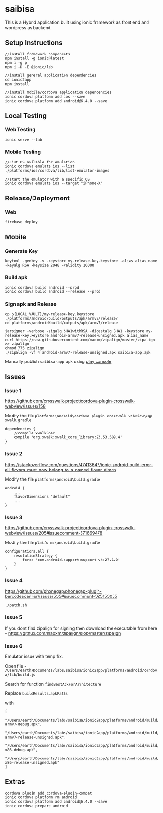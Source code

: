 # saibisa

This is a Hybrid application built using ionic framework as front end and wordpress as backend.

## Setup Instructions
```
//install framework components
npm install -g ionic@latest
npm i -g p
npm i -D -E @ionic/lab

//install general application dependencies
cd ionic2app
npm install

//install mobile/cordova application dependencies
ionic cordova platform add ios --save
ionic cordova platform add android@6.4.0 --save
```

## Local Testing
### Web Testing
```
ionic serve --lab
```

### Mobile Testing
```
//List OS avilable for emulation
ionic cordova emulate ios --list
./platforms/ios/cordova/lib/list-emulator-images

//start the emulator with a specific OS
ionic cordova emulate ios --target "iPhone-X"
```

## Release/Deployment

### Web
```
firebase deploy
```

## Mobile

### Generate Key
```
keytool -genkey -v -keystore my-release-key.keystore -alias alias_name -keyalg RSA -keysize 2048 -validity 10000
```

### Build apk
```
ionic cordova build android --prod
ionic cordova build android --release --prod
```

### Sign apk and Release

```
cp ${LOCAL_VAULT}/my-release-key.keystore ./platforms/android/build/outputs/apk/armv7/release/
cd platforms/android/build/outputs/apk/armv7/release

jarsigner -verbose -sigalg SHA1withRSA -digestalg SHA1 -keystore my-release-key.keystore android-armv7-release-unsigned.apk alias_name
curl https://raw.githubusercontent.com/maoxm/zipalign/master/zipalign >> zipalign
chmod 775 zipalign
./zipalign -vf 4 android-armv7-release-unsigned.apk saibisa-app.apk
```

Manually publish `saibisa-app.apk` using [play console](https://play.google.com/apps/publish)




## Issues

### Issue 1
https://github.com/crosswalk-project/cordova-plugin-crosswalk-webview/issues/158

Modify the file `platforms\android\cordova-plugin-crosswalk-webview\eqp-xwalk.gradle`

```
dependencies {
    //compile xwalkSpec
    compile 'org.xwalk:xwalk_core_library:23.53.589.4'
}
```

### Issue 2
https://stackoverflow.com/questions/47413647/ionic-android-build-error-all-flavors-must-now-belong-to-a-named-flavor-dimen

Modify the file `platforms\android\build.gradle`
```
android { 
    ...
    flavorDimensions "default"
    ...
} 
```

### Issue 3
https://github.com/crosswalk-project/cordova-plugin-crosswalk-webview/issues/205#issuecomment-371669478

Modify the file `platforms\android\build.gradle`
```
configurations.all {
    resolutionStrategy {
        force 'com.android.support:support-v4:27.1.0'
    }
}
```

### Issue 4

https://github.com/phonegap/phonegap-plugin-barcodescanner/issues/535#issuecomment-325153055

```
./patch.sh
```

### Issue 5
If you dont find zipalign for signing then download the executable from here - 
https://github.com/maoxm/zipalign/blob/master/zipalign


### Issue 6
Emulator issue with temp fix.

Open file - `/Users/earth/Documents/labs/saibisa/ionic2app/platforms/android/cordova/lib/build.js`

Search for function `findBestApkForArchitecture`

Replace `buildResults.apkPaths`

with 
```
[
        "/Users/earth/Documents/labs/saibisa/ionic2app/platforms/android/build/outputs/apk/armv7/debug/android-armv7-debug.apk",
        "/Users/earth/Documents/labs/saibisa/ionic2app/platforms/android/build/outputs/apk/armv7/release/android-armv7-release-unsigned.apk",
        "/Users/earth/Documents/labs/saibisa/ionic2app/platforms/android/build/outputs/apk/x86/debug/android-x86-debug.apk",
        "/Users/earth/Documents/labs/saibisa/ionic2app/platforms/android/build/outputs/apk/x86/release/android-x86-release-unsigned.apk"
]
```

## Extras
```
cordova plugin add cordova-plugin-compat
ionic cordova platform rm android
ionic cordova platform add android@6.4.0 --save
ionic cordova prepare android
```
